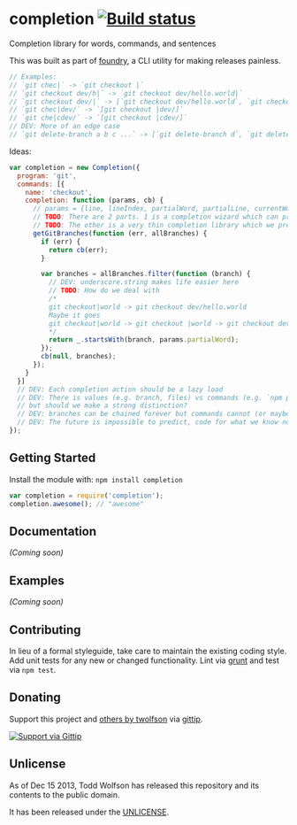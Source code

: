 # completion [![Build status](https://travis-ci.org/twolfson/completion.png?branch=master)](https://travis-ci.org/twolfson/completion)

Completion library for words, commands, and sentences

This was built as part of [foundry][], a CLI utility for making releases painless.

[foundry]: https://github.com/twolfson/foundry

```js
// Examples:
// `git chec|` -> `git checkout |`
// `git checkout dev/h|` -> `git checkout dev/hello.world|`
// `git checkout dev/|` -> [`git checkout dev/hello.world`, `git checkout dev/goodbye.moon`]
// `git chec|dev/` -> `[git checkout |dev/]`
// `git che|cdev/` -> `[git checkout |cdev/]`
// DEV: More of an edge case
// `git delete-branch a b c ...` -> [`git delete-branch d`, `git delete-branch e`, `git delete-branch f`]
```

Ideas:

```js
var completion = new Completion({
  program: 'git',
  commands: [{
    name: 'checkout',
    completion: function (params, cb) {
      // params = {line, lineIndex, partialWord, partialLine, currentWord, currentWordIndex, words, wordsIndex}
      // TODO: There are 2 parts. 1 is a completion wizard which can predict good matches.
      // TODO: The other is a very thin completion library which we present here
      getGitBranches(function (err, allBranches) {
        if (err) {
          return cb(err);
        }

        var branches = allBranches.filter(function (branch) {
          // DEV: underscore.string makes life easier here
          // TODO: How do we deal with
          /*
          git checkout|world -> git checkout dev/hello.world
          Maybe it goes
          git checkout|world -> git checkout |world -> git checkout dev/hello.|world
          */
          return _.startsWith(branch, params.partialWord);
        });
        cb(null, branches);
      });
    }
  }]
  // DEV: Each completion action should be a lazy load
  // DEV: There is values (e.g. branch, files) vs commands (e.g. `npm publish`)
  // but should we make a strong distinction?
  // DEV: branches can be chained forever but commands cannot (or maybe I am being short sighted)
  // DEV: The future is impossible to predict, code for what we know now. Solve for 80/20
});
```

## Getting Started
Install the module with: `npm install completion`

```javascript
var completion = require('completion');
completion.awesome(); // "awesome"
```

## Documentation
_(Coming soon)_

## Examples
_(Coming soon)_

## Contributing
In lieu of a formal styleguide, take care to maintain the existing coding style. Add unit tests for any new or changed functionality. Lint via [grunt](https://github.com/gruntjs/grunt) and test via `npm test`.

## Donating
Support this project and [others by twolfson][gittip] via [gittip][].

[![Support via Gittip][gittip-badge]][gittip]

[gittip-badge]: https://rawgithub.com/twolfson/gittip-badge/master/dist/gittip.png
[gittip]: https://www.gittip.com/twolfson/

## Unlicense
As of Dec 15 2013, Todd Wolfson has released this repository and its contents to the public domain.

It has been released under the [UNLICENSE][].

[UNLICENSE]: UNLICENSE
